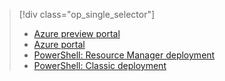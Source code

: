 > [!div class="op_single_selector"]
> * [Azure preview portal](virtual-machines-windows-tutorial.md)
> * [Azure portal](virtual-machines-windows-tutorial-classic-portal.md)
> * [PowerShell: Resource Manager deployment](virtual-machines-deploy-rmtemplates-powershell.md)
> * [PowerShell: Classic deployment](virtual-machines-ps-create-preconfigure-windows-vms.md)
> 
> 

<!---HONumber=August15_HO9-->